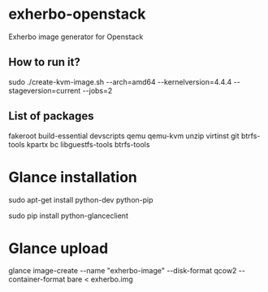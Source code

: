 # exherbo-openstack
Exherbo image generator for Openstack

## How to run it?

sudo ./create-kvm-image.sh --arch=amd64 --kernelversion=4.4.4 --stageversion=current --jobs=2

## List of packages

fakeroot build-essential devscripts qemu qemu-kvm unzip virtinst git btrfs-tools kpartx bc libguestfs-tools btrfs-tools

# Glance installation

sudo apt-get install python-dev python-pip

sudo pip install python-glanceclient

# Glance upload
glance image-create --name "exherbo-image" --disk-format qcow2 --container-format bare < exherbo.img
